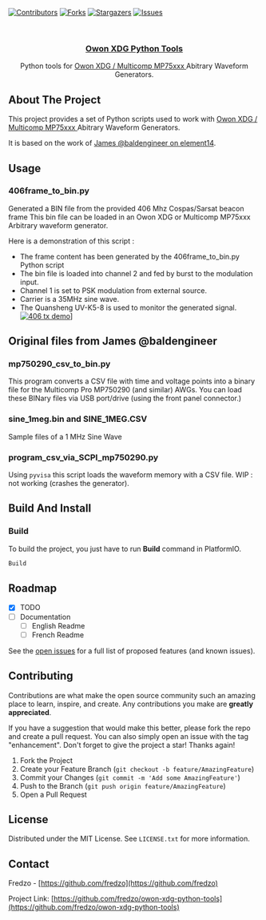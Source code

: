 <a name="readme-top"></a>
<!-- PROJECT SHIELDS -->
<!--
*** I'm using markdown "reference style" links for readability.
*** Reference links are enclosed in brackets [ ] instead of parentheses ( ).
*** See the bottom of this document for the declaration of the reference variables
*** for contributors-url, forks-url, etc. This is an optional, concise syntax you may use.
*** https://www.markdownguide.org/basic-syntax/#reference-style-links
-->
[![Contributors][contributors-shield]][contributors-url]
[![Forks][forks-shield]][forks-url]
[![Stargazers][stars-shield]][stars-url]
[![Issues][issues-shield]][issues-url]


<!-- PROJECT LOGO -->
<br />
<div align="center">
  <h3 align="center">
  <div><a href="https://github.com/fredzo/owon-xdg-python-tools/">Owon XDG Python Tools</a></div>
  </h3>
  <p align="center">
    Python tools for <a href="https://www.owon.com.hk/products_owon_xdg2000_series_2-ch_arbitrary_waveform_generator">Owon XDG / Multicomp MP75xxx </a> Abitrary Waveform Generators.
  </p>
</div>

<!-- ABOUT THE PROJECT -->
## About The Project

This project provides a set of Python scripts used to work with <a href="https://www.owon.com.hk/products_owon_xdg2000_series_2-ch_arbitrary_waveform_generator">Owon XDG / Multicomp MP75xxx </a> Abitrary Waveform Generators.

It is based on the work of [James @baldengineer on element14](community.element14.com/challenges-projects/element14-presents/workbenchwednesdays/w/documents/23206/160-mhz-arbitrary-waveform-generator-review---workbench-wednesdays-44?CommentId=eb6b685d-1705-4b3f-a9cd-d44dcebba150).


<!-- USAGE EXAMPLES -->
## Usage
### 406frame_to_bin.py
Generated a BIN file from the provided 406 Mhz Cospas/Sarsat beacon frame
This bin file can be loaded in an Owon XDG or Multicomp MP75xxx
Arbitrary waveform generator.

Here is a demonstration of this script :
- The frame content has been generated by the 406frame_to_bin.py Python script
- The bin file is loaded into channel 2 and fed by burst to the modulation input.
- Channel 1 is set to PSK modulation from external source.
- Carrier is a 35MHz sine wave.
- The Quansheng UV-K5-8 is used to monitor the generated signal.
[![406 tx demo](https://img.youtube.com/vi/Wtf-RoALTTo/0.jpg)](https://www.youtube.com/watch?v=Wtf-RoALTTo)] 

## Original files from James @baldengineer
### mp750290_csv_to_bin.py
This program converts a CSV file with time and voltage points into a binary file for the Multicomp Pro MP750290 (and similar) AWGs.
You can load these BINary files via USB port/drive (using the front panel connector.)

### sine_1meg.bin and SINE_1MEG.CSV
Sample files of a 1 MHz Sine Wave

### program_csv_via_SCPI_mp750290.py
Using `pyvisa` this script loads the waveform memory with a CSV file. 
WIP : not working (crashes the generator).


<!-- BUILD AND INSTALL -->
## Build And Install

### Build

To build the project, you just have to run **Build** command in PlatformIO.
  ```sh
  Build
  ```


<!-- ROADMAP -->
## Roadmap

- [x] TODO
- [ ] Documentation
    - [ ] English Readme
    - [ ] French Readme 

See the [open issues](https://github.com/fredzo/owon-xdg-python-tools/issues) for a full list of proposed features (and known issues).

<!--p align="right">(<a href="#readme-top">back to top</a>)</p-->



<!-- CONTRIBUTING -->
## Contributing

Contributions are what make the open source community such an amazing place to learn, inspire, and create. Any contributions you make are **greatly appreciated**.

If you have a suggestion that would make this better, please fork the repo and create a pull request. You can also simply open an issue with the tag "enhancement".
Don't forget to give the project a star! Thanks again!

1. Fork the Project
2. Create your Feature Branch (`git checkout -b feature/AmazingFeature`)
3. Commit your Changes (`git commit -m 'Add some AmazingFeature'`)
4. Push to the Branch (`git push origin feature/AmazingFeature`)
5. Open a Pull Request

<!--p align="right">(<a href="#readme-top">back to top</a>)</p-->



<!-- LICENSE -->
## License

Distributed under the MIT License. See `LICENSE.txt` for more information.

<!--p align="right">(<a href="#readme-top">back to top</a>)</p-->



<!-- CONTACT -->
## Contact

Fredzo - [https://github.com/fredzo](https://github.com/fredzo)

Project Link: [https://github.com/fredzo/owon-xdg-python-tools](https://github.com/fredzo/owon-xdg-python-tools)

<!--p align="right">(<a href="#readme-top">back to top</a>)</p-->

<!-- MARKDOWN LINKS & IMAGES -->
<!-- https://www.markdownguide.org/basic-syntax/#reference-style-links -->
[contributors-shield]: https://img.shields.io/github/contributors/fredzo/esp32-gamepad-host.svg?style=for-the-badge
[contributors-url]: https://github.com/fredzo/esp32-gamepad-host/graphs/contributors
[forks-shield]: https://img.shields.io/github/forks/fredzo/esp32-gamepad-host.svg?style=for-the-badge
[forks-url]: https://github.com/fredzo/esp32-gamepad-host/network/members
[stars-shield]: https://img.shields.io/github/stars/fredzo/esp32-gamepad-host.svg?style=for-the-badge
[stars-url]: https://github.com/fredzo/esp32-gamepad-host/stargazers
[issues-shield]: https://img.shields.io/github/issues/fredzo/esp32-gamepad-host.svg?style=for-the-badge
[issues-url]: https://github.com/fredzo/esp32-gamepad-host/issues
